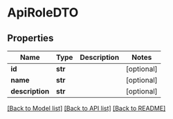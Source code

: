 # ApiRoleDTO

## Properties

| Name            | Type    | Description | Notes      |
| --------------- | ------- | ----------- | ---------- |
| **id**          | **str** |             | [optional] |
| **name**        | **str** |             | [optional] |
| **description** | **str** |             | [optional] |

[[Back to Model list]](../README.md#documentation-for-models) [[Back to API list]](../README.md#documentation-for-api-endpoints) [[Back to README]](../README.md)
